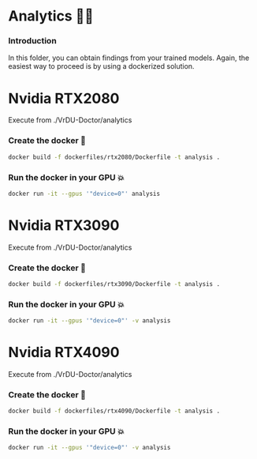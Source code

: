 # Analytics 🧑‍💻

### Introduction
In this folder, you can obtain findings from your trained models. Again, the easiest way to proceed is by using a dockerized solution.

# Nvidia RTX2080
Execute from ./VrDU-Doctor/analytics
### Create the docker :whale:
```bash
docker build -f dockerfiles/rtx2080/Dockerfile -t analysis .
```
### Run the docker in your GPU :boom:
```bash
docker run -it --gpus '"device=0"' analysis
```

# Nvidia RTX3090
Execute from ./VrDU-Doctor/analytics
### Create the docker :whale:
```bash
docker build -f dockerfiles/rtx3090/Dockerfile -t analysis .
```
### Run the docker in your GPU :boom:
```bash
docker run -it --gpus '"device=0"' -v analysis
```


# Nvidia RTX4090
Execute from ./VrDU-Doctor/analytics
### Create the docker :whale:
```bash
docker build -f dockerfiles/rtx4090/Dockerfile -t analysis .
```

### Run the docker in your GPU :boom:
```bash
docker run -it --gpus '"device=0"' -v analysis
```